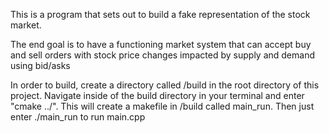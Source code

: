 This is a program that sets out to build a fake representation of the stock market. 

The end goal is to have a functioning market system that can accept buy and sell orders with stock price changes impacted by supply and demand using bid/asks

In order to build, create a directory called /build in the root directory of this project. Navigate inside of the build directory in your terminal and enter "cmake ../". This will create a makefile in /build called main_run. Then just enter ./main_run to run main.cpp
